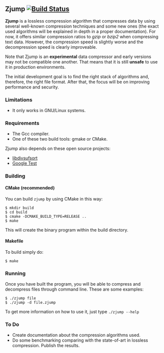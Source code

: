 ## Zjump [![Build Status](https://travis-ci.org/vteromero/zjump.svg?branch=master)](https://travis-ci.org/vteromero/zjump)

__Zjump__ is a lossless compression algorithm that compresses data by using
several well-known compression techniques and some new ones (the exact used
algorithms will be explained in depth in a proper documentation). For now,
it offers similar compression ratios to _gzip_ or _bzip2_ when compressing
text data. However, the compression speed is slightly worse and the decompression
speed is clearly improveable.

Note that Zjump is an __experimental__ data compressor and early versions
may not be compatible one another. That means that it is still __unsafe__ to
use it in production environments.

The initial development goal is to find the right stack of algorithms and,
therefore, the right file format. After that, the focus will be on improving
performance and security.

### Limitations

* It only works in GNU/Linux systems.

### Requirements

* The Gcc compiler.
* One of these two build tools: gmake or CMake.

Zjump also depends on these open source projects:

* [libdivsufsort](https://github.com/y-256/libdivsufsort)
* [Google Test](https://github.com/google/googletest)

### Building

#### CMake (recommended)

You can build `zjump` by using CMake in this way:

    $ mkdir build
    $ cd build
    $ cmake -DCMAKE_BUILD_TYPE=RELEASE ..
    $ make

This will create the binary program within the build directory.

#### Makefile

To build simply do:

    $ make

### Running

Once you have built the program, you will be able to compress and decompress
files through command line. These are some examples:

    $ ./zjump file
    $ ./zjump -d file.zjump

To get more information on how to use it, just type `./zjump --help`

### To Do

* Create documentation about the compression algorithms used.
* Do some benchmarking comparing with the state-of-art in lossless compression.
Publish the results.


